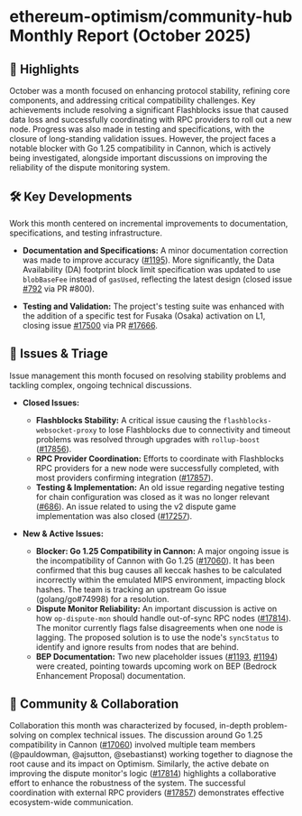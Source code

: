 # ethereum-optimism/community-hub Monthly Report (October 2025)

## 🚀 Highlights
October was a month focused on enhancing protocol stability, refining core components, and addressing critical compatibility challenges. Key achievements include resolving a significant Flashblocks issue that caused data loss and successfully coordinating with RPC providers to roll out a new node. Progress was also made in testing and specifications, with the closure of long-standing validation issues. However, the project faces a notable blocker with Go 1.25 compatibility in Cannon, which is actively being investigated, alongside important discussions on improving the reliability of the dispute monitoring system.

## 🛠️ Key Developments
Work this month centered on incremental improvements to documentation, specifications, and testing infrastructure.

- **Documentation and Specifications:** A minor documentation correction was made to improve accuracy ([#1195](https://github.com/ethereum-optimism/community-hub/pull/1195)). More significantly, the Data Availability (DA) footprint block limit specification was updated to use `blobBaseFee` instead of `gasUsed`, reflecting the latest design (closed issue [#792](https://github.com/ethereum-optimism/community-hub/issues/792) via PR #800).

- **Testing and Validation:** The project's testing suite was enhanced with the addition of a specific test for Fusaka (Osaka) activation on L1, closing issue [#17500](https://github.com/ethereum-optimism/community-hub/issues/17500) via PR [#17666](https://github.com/ethereum-optimism/community-hub/pull/17666).

## 🐛 Issues & Triage
Issue management this month focused on resolving stability problems and tackling complex, ongoing technical discussions.

- **Closed Issues:**
    - **Flashblocks Stability:** A critical issue causing the `flashblocks-websocket-proxy` to lose Flashblocks due to connectivity and timeout problems was resolved through upgrades with `rollup-boost` ([#17856](https://github.com/ethereum-optimism/community-hub/issues/17856)).
    - **RPC Provider Coordination:** Efforts to coordinate with Flashblocks RPC providers for a new node were successfully completed, with most providers confirming integration ([#17857](https://github.com/ethereum-optimism/community-hub/issues/17857)).
    - **Testing & Implementation:** An old issue regarding negative testing for chain configuration was closed as it was no longer relevant ([#686](https://github.com/ethereum-optimism/community-hub/issues/686)). An issue related to using the v2 dispute game implementation was also closed ([#17257](https://github.com/ethereum-optimism/community-hub/issues/17257)).

- **New & Active Issues:**
    - **Blocker: Go 1.25 Compatibility in Cannon:** A major ongoing issue is the incompatibility of Cannon with Go 1.25 ([#17060](https://github.com/ethereum-optimism/community-hub/issues/17060)). It has been confirmed that this bug causes all keccak hashes to be calculated incorrectly within the emulated MIPS environment, impacting block hashes. The team is tracking an upstream Go issue (golang/go#74998) for a resolution.
    - **Dispute Monitor Reliability:** An important discussion is active on how `op-dispute-mon` should handle out-of-sync RPC nodes ([#17814](https://github.com/ethereum-optimism/community-hub/issues/17814)). The monitor currently flags false disagreements when one node is lagging. The proposed solution is to use the node's `syncStatus` to identify and ignore results from nodes that are behind.
    - **BEP Documentation:** Two new placeholder issues ([#1193](https://github.com/ethereum-optimism/community-hub/issues/1193), [#1194](https://github.com/ethereum-optimism/community-hub/issues/1194)) were created, pointing towards upcoming work on BEP (Bedrock Enhancement Proposal) documentation.

## 💬 Community & Collaboration
Collaboration this month was characterized by focused, in-depth problem-solving on complex technical issues. The discussion around Go 1.25 compatibility in Cannon ([#17060](https://github.com/ethereum-optimism/community-hub/issues/17060)) involved multiple team members (@pauldowman, @ajsutton, @sebastianst) working together to diagnose the root cause and its impact on Optimism. Similarly, the active debate on improving the dispute monitor's logic ([#17814](https://github.com/ethereum-optimism/community-hub/issues/17814)) highlights a collaborative effort to enhance the robustness of the system. The successful coordination with external RPC providers ([#17857](https://github.com/ethereum-optimism/community-hub/issues/17857)) demonstrates effective ecosystem-wide communication.